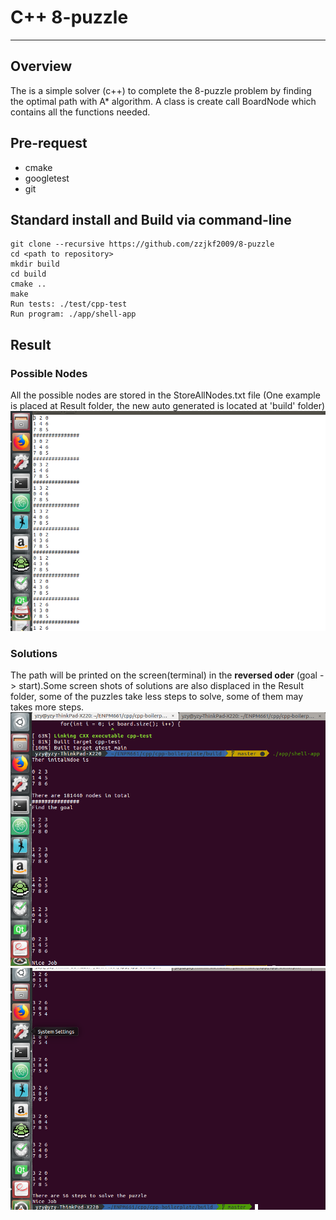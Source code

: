 # C++ 8-puzzle

---

## Overview

The is a simple solver (c++) to complete the 8-puzzle problem by finding the optimal path with A* algorithm. A class is create call BoardNode which contains all the functions needed.


## Pre-request

- cmake
- googletest
- git

## Standard install and Build via command-line
```
git clone --recursive https://github.com/zzjkf2009/8-puzzle
cd <path to repository>
mkdir build
cd build
cmake ..
make
Run tests: ./test/cpp-test
Run program: ./app/shell-app
```
## Result
### Possible Nodes
All the possible nodes are stored in the StoreAllNodes.txt file (One example is placed at Result folder, the new auto generated is located at 'build' folder)
![Allnodes](https://github.com/zzjkf2009/8-puzzle/blob/master/Result/Allnodes.png)
### Solutions
The path will be printed on the screen(terminal) in the **reversed oder** (goal -> start).Some screen shots of solutions are also displaced in the Result folder, some of the puzzles take less steps to solve, some of them may takes more steps.
![Fispuzzle](https://github.com/zzjkf2009/8-puzzle/blob/master/Result/solution.png)
![Sedpuzzle](https://github.com/zzjkf2009/8-puzzle/blob/master/Result/solution2.png)
